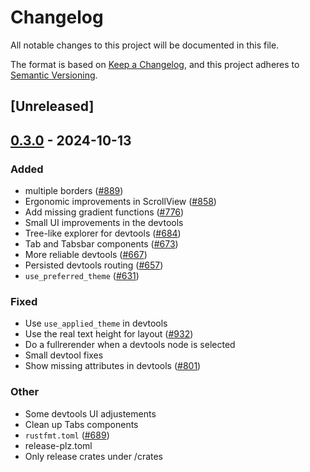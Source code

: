 # Changelog

All notable changes to this project will be documented in this file.

The format is based on [Keep a Changelog](https://keepachangelog.com/en/1.0.0/),
and this project adheres to [Semantic Versioning](https://semver.org/spec/v2.0.0.html).

## [Unreleased]

## [0.3.0](https://github.com/RobertasJ/freya/compare/freya-devtools-v0.2.1...freya-devtools-v0.3.0) - 2024-10-13

### Added

- multiple borders ([#889](https://github.com/RobertasJ/freya/pull/889))
- Ergonomic improvements in ScrollView ([#858](https://github.com/RobertasJ/freya/pull/858))
- Add missing gradient functions ([#776](https://github.com/RobertasJ/freya/pull/776))
- Small UI improvements in the devtools
- Tree-like explorer for devtools ([#684](https://github.com/RobertasJ/freya/pull/684))
- Tab and Tabsbar components ([#673](https://github.com/RobertasJ/freya/pull/673))
- More reliable devtools ([#667](https://github.com/RobertasJ/freya/pull/667))
- Persisted devtools routing ([#657](https://github.com/RobertasJ/freya/pull/657))
- `use_preferred_theme` ([#631](https://github.com/RobertasJ/freya/pull/631))

### Fixed

- Use `use_applied_theme` in devtools
- Use the real text height for layout ([#932](https://github.com/RobertasJ/freya/pull/932))
- Do a fullrerender when a devtools node is selected
- Small devtool fixes
- Show missing attributes in devtools ([#801](https://github.com/RobertasJ/freya/pull/801))

### Other

- Some devtools UI adjustements
- Clean up Tabs components
- `rustfmt.toml` ([#689](https://github.com/RobertasJ/freya/pull/689))
- release-plz.toml
- Only release crates under /crates
